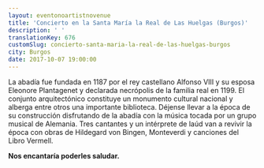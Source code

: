 ```yaml
---
layout: eventonoartistnovenue
title: 'Concierto en la Santa María la Real de Las Huelgas (Burgos)'
description: ' '
translationKey: 676
customSlug: concierto-santa-maria-la-real-de-las-huelgas-burgos
city: Burgos
date: 2017-10-07 19:00:00
---
```


La abadía fue fundada en 1187 por el rey castellano Alfonso VIII y su esposa Eleonore Plantagenet y declarada necrópolis de la familia real en 1199. El conjunto arquitectónico constituye un monumento cultural nacional y alberga entre otros una importante biblioteca.    Déjense llevar a la época de su construcción disfrutando de la abadía con la música tocada por un grupo musical de Alemania. Tres cantantes y un intérprete de laúd van a revivir la época con obras de Hildegard von Bingen, Monteverdi y canciones del Libro Vermell.

<strong>Nos encantaría poderles saludar.</strong>
